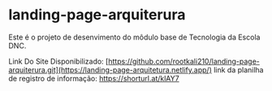 # landing-page-arquiterura
Este é o projeto de desenvimento do môdulo base de Tecnologia da Escola DNC.

Link Do Site Disponibilizado: [https://github.com/rootkali210/landing-page-arquiterura.git](https://landing-page-arquitetura.netlify.app/)
link da planilha de registro de informação: https://shorturl.at/klAY7
